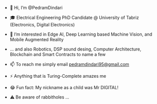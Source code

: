- 👋 Hi, I’m @PedramDindari
- 🎓 Electrical Engineering PhD Candidate @ University of Tabriz (Electronics, Digital Electronics)

- 👀 I’m interested in Edge AI, Deep Learning based Machine Vision, and Mobile Augmented Reality
- ... and also Robotics, DSP sound desing, Computer Architecture, Blockchain and Smart Contracts to name a few

- 📫 To reach me simply email [pedramdindari95@gmail.com](mailto:pedramdindari95@gmail.com)

- ⚡ Anything that is Turing-Complete amazes me
- 😂 Fun fact: My nickname as a child was Mr DIGITAL!
- ⚠ Be aware of rabbitholes ...

<!---
PedramDindari/PedramDindari is a ✨ special ✨ repository because its `README.md` (this file) appears on your GitHub profile.
You can click the Preview link to take a look at your changes.
--->
